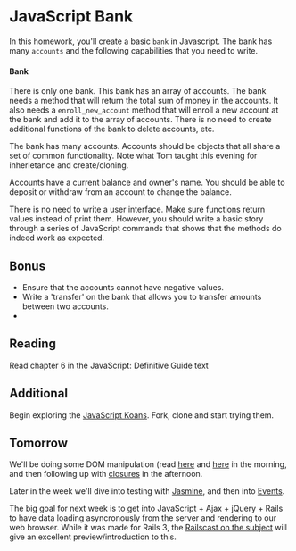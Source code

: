 # JavaScript Bank

In this homework, you'll create a basic `bank` in Javascript. The bank has many `accounts` and the following capabilities that you need to write. 

#### Bank

There is only one bank. This bank has an array of accounts. The bank needs a method that will return the total sum of money in the accounts. It also needs a `enroll_new_account` method that will enroll a new account at the bank and add it to the array of accounts. There is no need to create additional functions of the bank to delete accounts, etc.

The bank has many accounts. Accounts should be objects that all share a set of common functionality. Note what Tom taught this evening for inherietance and create/cloning. 

Accounts have a current balance and owner's name. You should be able to deposit or withdraw from an account to change the balance. 

There is no need to write a user interface. Make sure functions return values instead of print them. However, you should write a basic story through a series of JavaScript commands that shows that the methods do indeed work as expected. 


## Bonus

- Ensure that the accounts cannot have negative values. 
- Write a 'transfer' on the bank that allows you to transfer amounts between two accounts. 
- 
## Reading

Read chapter 6 in the JavaScript: Definitive Guide text

## Additional

Begin exploring the [JavaScript Koans](https://github.com/ga-students/JavaScript-Koans). Fork, clone and start trying them. 

## Tomorrow

We'll be doing some DOM manipulation (read [here](http://en.wikipedia.org/wiki/Document_Object_Model) and [here](https://developer.mozilla.org/en-US/docs/DOM) in the morning, and then following up with [closures](http://en.wikipedia.org/wiki/Closure_(computer_science)) in the afternoon. 

Later in the week we'll dive into testing with [Jasmine](http://pivotal.github.io/jasmine/), and then into [Events](https://developer.mozilla.org/en-US/docs/Web/API/Event).

The big goal for next week is to get into JavaScript + Ajax + jQuery + Rails to have data loading asyncronously from the server and rendering to our web browser. While it was made for Rails 3, the [Railscast on the subject](http://railscasts.com/episodes/136-jquery-ajax-revised) will give an excellent preview/introduction to this.  
